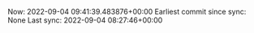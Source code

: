 Now: 2022-09-04 09:41:39.483876+00:00 Earliest commit since sync: None Last sync: 2022-09-04 08:27:46+00:00
